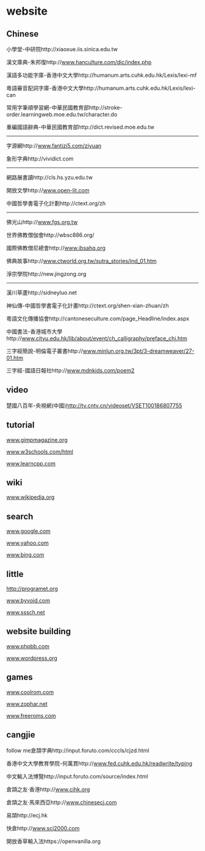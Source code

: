 website
=========

Chinese
---
小學堂-中研院http://xiaoxue.iis.sinica.edu.tw

漢文庫典-朱邦復http://www.hanculture.com/dic/index.php

漢語多功能字庫-香港中文大學http://humanum.arts.cuhk.edu.hk/Lexis/lexi-mf

粵語審音配詞字庫-香港中文大學http://humanum.arts.cuhk.edu.hk/Lexis/lexi-can

常用字筆順學習網-中華民國教育部http://stroke-order.learningweb.moe.edu.tw/character.do

重編國語辭典-中華民國教育部http://dict.revised.moe.edu.tw

---
字源網http://www.fantizi5.com/ziyuan

象形字典http://vividict.com

---
網路展書讀http://cls.hs.yzu.edu.tw

開放文學http://www.open-lit.com

中國哲學書電子化計劃http://ctext.org/zh

---
佛光山http://www.fgs.org.tw

世界佛教僧伽會http://wbsc886.org/

國際佛教僧尼總會http://www.ibsahq.org

佛典故事http://www.ctworld.org.tw/sutra_stories/ind_01.htm

淨宗學院http://new.jingzong.org

---
漢川草蘆http://sidneyluo.net

神仙傳-中國哲學書電子化計畫http://ctext.org/shen-xian-zhuan/zh

粵語文化傳播協會http://cantoneseculture.com/page_Headline/index.aspx

中國書法-香港城市大學http://www.cityu.edu.hk/lib/about/event/ch_calligraphy/preface_chi.htm

三字經簡說-明倫電子叢書http://www.minlun.org.tw/3pt/3-dreamweaver/27-01.htm

三字經-國語日報社http://www.mdnkids.com/poem2

video
---
楚國八百年-央視網(中國)http://tv.cntv.cn/videoset/VSET100186807755

tutorial
---
www.gimpmagazine.org

www.w3schools.com/html

www.learncpp.com

wiki
---
www.wikipedia.org

search
---
www.google.com

www.yahoo.com

www.bing.com

little
---
http://programet.org

www.byvoid.com

www.sssch.net

website building
---
www.phpbb.com

www.wordpress.org

games
---
www.coolrom.com

www.zophar.net

www.freeroms.com

cangjie
---
follow me倉頡字典http://input.foruto.com/cccls/cjzd.html

香港中文大學教育學院-何萬貫http://www.fed.cuhk.edu.hk/readwrite/typing

中文輸入法博覽http://input.foruto.com/source/index.html

倉頡之友‧香港http://www.cjhk.org

倉頡之友‧馬來西亞http://www.chinesecj.com

易頡http://ecj.hk

快倉http://www.scj2000.com

開放香草輸入法https://openvanilla.org


